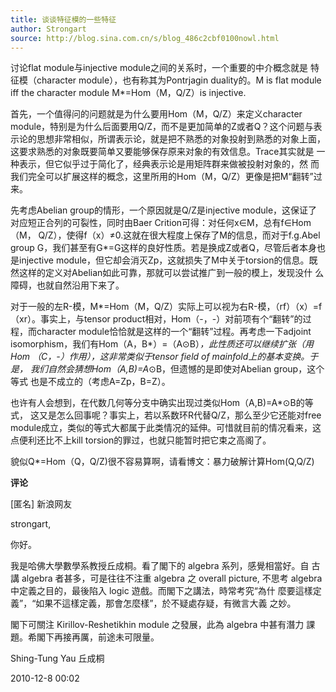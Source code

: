 ```yaml
---
title: 谈谈特征模的一些特征
author: Strongart
source: http://blog.sina.com.cn/s/blog_486c2cbf0100nowl.html
---
```


讨论flat module与injective module之间的关系时，一个重要的中介概念就是
特征模（character module），也有称其为Pontrjagin duality的。M is flat
module iff the character module M*=Hom（M，Q/Z）is injective.

首先，一个值得问的问题就是为什么要用Hom（M，Q/Z）来定义character
module，特别是为什么后面要用Q/Z，而不是更加简单的Z或者Q？这个问题与表
示论的思想非常相似，所谓表示论，就是把不熟悉的对象投射到熟悉的对象上面，
这要求熟悉的对象既要简单又要能够保存原来对象的有效信息。Trace其实就是
一种表示，但它似乎过于简化了，经典表示论是用矩阵群来做被投射对象的，然
而我们完全可以扩展这样的概念，这里所用的Hom（M，Q/Z）更像是把M“翻转”过
来。

先考虑Abelian group的情形，一个原因就是Q/Z是injective module，这保证了
对应短正合列的可裂性，同时由Baer Crition可得：对任何x∈M，总有f∈Hom（M，
Q/Z），使得f（x）≠0.这就在很大程度上保存了M的信息，而对于f.g.Abel
group G，我们甚至有G*=G这样的良好性质。若是换成Z或者Q，尽管后者本身也
是injective module，但它却会消灭Zp，这就损失了M中关于torsion的信息。既
然这样的定义对Abelian如此可靠，那就可以尝试推广到一般的模上，发现没什
么障碍，也就自然沿用下来了。

对于一般的左R-模，M*=Hom（M，Q/Z）实际上可以视为右R-模，（rf）（x）=f
（xr）。事实上，与tensor product相对，Hom（-，-）对前项有个“翻转”的过
程，而character module恰恰就是这样的一个“翻转”过程。再考虑一下adjoint
isomorphism，我们有Hom（A，B*）=（A⊙B）*，此性质还可以继续扩张（用Hom
（C，-）作用），这非常类似于tensor field of mainfold上的基本变换。于是，
我们自然会猜想Hom（A,B)=A*⊙B，但遗憾的是即使对Abelian group，这个等式
也是不成立的（考虑A=Zp，B=Z）。

也许有人会想到，在代数几何等分支中确实出现过类似Hom（A,B)=A*⊙B的等式，
这又是怎么回事呢？事实上，若以系数环R代替Q/Z，那么至少它还能对free
module成立，类似的等式大都属于此类情况的延伸。可惜就目前的情况看来，这
点便利还比不上kill torsion的罪过，也就只能暂时把它束之高阁了。

貌似Q*=Hom（Q，Q/Z)很不容易算啊，请看博文：暴力破解计算Hom(Q,Q/Z)

**评论**

[匿名] 新浪网友

strongart, 
 
你好。

我是哈佛大學數學系教授丘成桐。看了閣下的 algebra 系列，感覺相當好。自
古講 algebra 者甚多，可是往往不注重 algebra 之 overall picture, 不思考
algebra 中定義之目的，最後陷入 logic 遊戲。而閣下之講法，時常考究“為什
麼要這樣定義”，“如果不這樣定義，那會怎麼樣”，於不疑處存疑，有微言大義
之妙。 
 
閣下可關注 Kirillov-Reshetikhin module 之發展，此為 algebra 中甚有潛力
課題。希閣下再接再厲，前途未可限量。

Shing-Tung Yau 
丘成桐

2010-12-8  00:02
